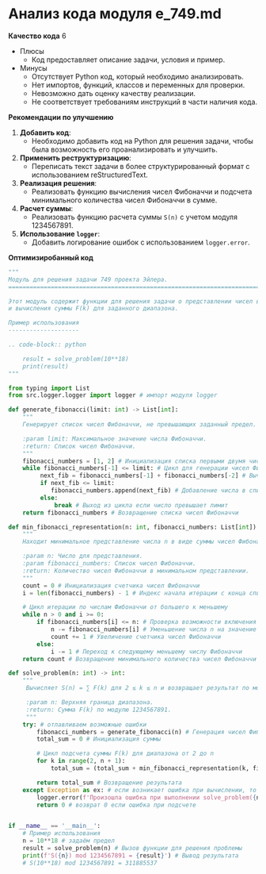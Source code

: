 # Анализ кода модуля e_749.md

**Качество кода**
6
-  Плюсы
    - Код предоставляет описание задачи, условия и пример.
-  Минусы
    - Отсутствует Python код, который необходимо анализировать.
    - Нет импортов, функций, классов и переменных для проверки.
    - Невозможно дать оценку качеству реализации.
    - Не соответствует требованиям инструкций в части наличия кода.

**Рекомендации по улучшению**

1.  **Добавить код**:
    - Необходимо добавить код на Python для решения задачи, чтобы была возможность его проанализировать и улучшить.
2.  **Применить реструктуризацию**:
    - Переписать текст задачи в более структурированный формат с использованием reStructuredText.
3.  **Реализация решения**:
    - Реализовать функцию вычисления чисел Фибоначчи и подсчета минимального количества чисел Фибоначчи в сумме.
4.  **Расчет суммы**:
    - Реализовать функцию расчета суммы `S(n)` с учетом модуля 1234567891.
5. **Использование `logger`**:
    -  Добавить логирование ошибок с использованием `logger.error`.

**Оптимизиробанный код**

```python
"""
Модуль для решения задачи 749 проекта Эйлера.
=========================================================================================

Этот модуль содержит функции для решения задачи о представлении чисел в виде суммы чисел Фибоначчи
и вычисления суммы F(k) для заданного диапазона.

Пример использования
--------------------

.. code-block:: python

    result = solve_problem(10**18)
    print(result)
"""

from typing import List
from src.logger.logger import logger # импорт модуля logger

def generate_fibonacci(limit: int) -> List[int]:
    """
    Генерирует список чисел Фибоначчи, не превышающих заданный предел.

    :param limit: Максимальное значение числа Фибоначчи.
    :return: Список чисел Фибоначчи.
    """
    fibonacci_numbers = [1, 2] # Инициализация списка первыми двумя числами Фибоначчи
    while fibonacci_numbers[-1] <= limit: # Цикл для генерации чисел Фибоначчи
         next_fib = fibonacci_numbers[-1] + fibonacci_numbers[-2] # Вычисление следующего числа
         if next_fib <= limit:
            fibonacci_numbers.append(next_fib) # Добавление числа в список если оно не превышает лимит
         else:
             break # Выход из цикла если число превышает лимит
    return fibonacci_numbers # Возвращение списка чисел Фибоначчи

def min_fibonacci_representation(n: int, fibonacci_numbers: List[int]) -> int:
    """
    Находит минимальное представление числа n в виде суммы чисел Фибоначчи и возвращает количество чисел.

    :param n: Число для представления.
    :param fibonacci_numbers: Список чисел Фибоначчи.
    :return: Количество чисел Фибоначчи в минимальном представлении.
    """
    count = 0 # Инициализация счетчика чисел Фибоначчи
    i = len(fibonacci_numbers) - 1 # Индекс начала итерации с конца списка чисел Фибоначчи

    # Цикл итерации по числам Фибоначчи от большего к меньшему
    while n > 0 and i >= 0:
        if fibonacci_numbers[i] <= n: # Проверка возможности включения числа Фибоначчи в представление
            n -= fibonacci_numbers[i] # Уменьшение числа n на значение текущего числа Фибоначчи
            count += 1 # Увеличение счетчика чисел Фибоначчи
        else:
            i -= 1 # Переход к следующему меньшему числу Фибоначчи
    return count # Возвращение минимального количества чисел Фибоначчи

def solve_problem(n: int) -> int:
    """
     Вычисляет S(n) = ∑ F(k) для 2 ≤ k ≤ n и возвращает результат по модулю 1234567891.

     :param n: Верхняя граница диапазона.
     :return: Сумма F(k) по модулю 1234567891.
     """
    try: # отлавливаем возможные ошибки
        fibonacci_numbers = generate_fibonacci(n) # Генерация чисел Фибоначчи до n
        total_sum = 0 # Инициализация суммы

        # Цикл подсчета суммы F(k) для диапазона от 2 до n
        for k in range(2, n + 1):
            total_sum = (total_sum + min_fibonacci_representation(k, fibonacci_numbers)) % 1234567891 # Подсчет суммы и модуля

        return total_sum # Возвращение результата
    except Exception as ex: # если возникает ошибка при вычислении, то выводим её в лог
        logger.error(f'Произошла ошибка при выполнении solve_problem({n=})', exc_info=ex)
        return 0 # возврат 0 если ошибка при подсчете


if __name__ == '__main__':
    # Пример использования
    n = 10**18 # задаём предел
    result = solve_problem(n) # Вызов функции для решения проблемы
    print(f'S({n}) mod 1234567891 = {result}') # Вывод результата
    # S(10**18) mod 1234567891 = 311885537
```